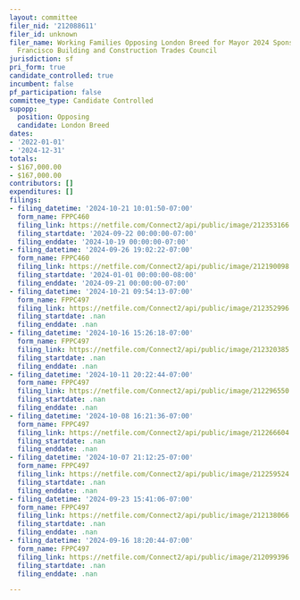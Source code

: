 ```yaml
---
layout: committee
filer_nid: '212088611'
filer_id: unknown
filer_name: Working Families Opposing London Breed for Mayor 2024 Sponsored by San
  Francisco Building and Construction Trades Council
jurisdiction: sf
pri_form: true
candidate_controlled: true
incumbent: false
pf_participation: false
committee_type: Candidate Controlled
supopp:
  position: Opposing
  candidate: London Breed
dates:
- '2022-01-01'
- '2024-12-31'
totals:
- $167,000.00
- $167,000.00
contributors: []
expenditures: []
filings:
- filing_datetime: '2024-10-21 10:01:50-07:00'
  form_name: FPPC460
  filing_link: https://netfile.com/Connect2/api/public/image/212353166
  filing_startdate: '2024-09-22 00:00:00-07:00'
  filing_enddate: '2024-10-19 00:00:00-07:00'
- filing_datetime: '2024-09-26 19:02:22-07:00'
  form_name: FPPC460
  filing_link: https://netfile.com/Connect2/api/public/image/212190098
  filing_startdate: '2024-01-01 00:00:00-08:00'
  filing_enddate: '2024-09-21 00:00:00-07:00'
- filing_datetime: '2024-10-21 09:54:13-07:00'
  form_name: FPPC497
  filing_link: https://netfile.com/Connect2/api/public/image/212352996
  filing_startdate: .nan
  filing_enddate: .nan
- filing_datetime: '2024-10-16 15:26:18-07:00'
  form_name: FPPC497
  filing_link: https://netfile.com/Connect2/api/public/image/212320385
  filing_startdate: .nan
  filing_enddate: .nan
- filing_datetime: '2024-10-11 20:22:44-07:00'
  form_name: FPPC497
  filing_link: https://netfile.com/Connect2/api/public/image/212296550
  filing_startdate: .nan
  filing_enddate: .nan
- filing_datetime: '2024-10-08 16:21:36-07:00'
  form_name: FPPC497
  filing_link: https://netfile.com/Connect2/api/public/image/212266604
  filing_startdate: .nan
  filing_enddate: .nan
- filing_datetime: '2024-10-07 21:12:25-07:00'
  form_name: FPPC497
  filing_link: https://netfile.com/Connect2/api/public/image/212259524
  filing_startdate: .nan
  filing_enddate: .nan
- filing_datetime: '2024-09-23 15:41:06-07:00'
  form_name: FPPC497
  filing_link: https://netfile.com/Connect2/api/public/image/212138066
  filing_startdate: .nan
  filing_enddate: .nan
- filing_datetime: '2024-09-16 18:20:44-07:00'
  form_name: FPPC497
  filing_link: https://netfile.com/Connect2/api/public/image/212099396
  filing_startdate: .nan
  filing_enddate: .nan

---
```

